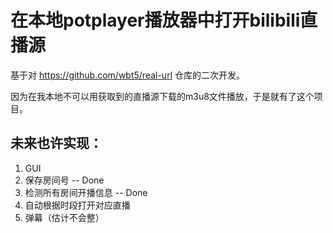 # 在本地potplayer播放器中打开bilibili直播源
基于对 https://github.com/wbt5/real-url 仓库的二次开发。

因为在我本地不可以用获取到的直播源下载的m3u8文件播放，于是就有了这个项目。

## 未来也许实现：  
1. GUI
2. 保存房间号 -- Done
3. 检测所有房间开播信息  -- Done
4. 自动根据时段打开对应直播
5. 弹幕（估计不会整）
